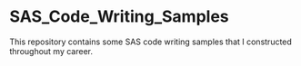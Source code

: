 # SAS_Code_Writing_Samples
This repository contains some SAS code writing samples that I constructed throughout my career.
